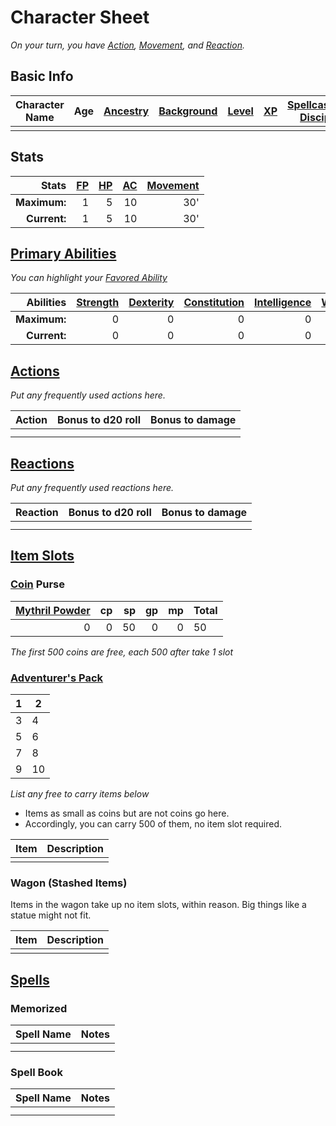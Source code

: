 # Character Sheet
*On your turn, you have [Action](../../Game%20Procedures/Action.md), [Movement](../../Game%20Procedures/Movement.md), and [Reaction](../../Game%20Procedures/Reaction.md).*
## Basic Info

| Character Name | Age | [Ancestry](../../Player%20Characters/Ancenstries/Ancestry.md) | [Background](../../Player%20Characters/Backgrounds.md) | [Level](../../Player%20Characters/Derived%20Statistics/Level.md) | [XP](../../Player%20Characters/Derived%20Statistics/Experience%20Points.md) | [Spellcasting Discipline](../../Magic/Spellcasting%20Disciplines/Spellcasting%20Disciplines.md) |
| -------------- | --: | ------------------------------------------------------------: | -----------------------------------------------------: | ---------------------------------------------------------------: | --------------------------------------------------------------------------: | ----------------------------------------------------------------------------------------------: |
|                |     |                                                               |                                                        |                                                                  |                                                                             |                                                                                                 |
## Stats

|        Stats | [FP](../../Player%20Characters/Derived%20Statistics/Fatigue%20Points.md) | [HP](../../Player%20Characters/Derived%20Statistics/Health%20Points.md) | [AC](../../Player%20Characters/Derived%20Statistics/Armor%20Class.md) | [Movement](../../Game%20Procedures/Movement.md) |
| -----------: | -----------------------------------------------------------------------: | ----------------------------------------------------------------------: | --------------------------------------------------------------------: | ----------------------------------------------: |
| **Maximum:** |                                                                        1 |                                                                       5 |                                                                    10 |                                             30' |
| **Current:** |                                                                        1 |                                                                       5 |                                                                    10 |                                             30' |
## [Primary Abilities](../../Player%20Characters/Chosen%20Statistics/Ability%20Scores.md)
*You can highlight your [Favored Ability](../../Player%20Characters/Favored%20Ability.md)*

|    Abilities | [Strength](../../Player%20Characters/Chosen%20Statistics/Strength.md) | [Dexterity](../../Player%20Characters/Chosen%20Statistics/Dexterity.md) | [Constitution](../../Player%20Characters/Chosen%20Statistics/Constitution.md) | [Intelligence](../../Player%20Characters/Chosen%20Statistics/Intelligence.md) | [Wisdom](../../Player%20Characters/Chosen%20Statistics/Wisdom.md)<br> | [Charisma](../../Player%20Characters/Chosen%20Statistics/Charisma.md)<br> |
| -----------: | --------------------------------------------------------------------: | ----------------------------------------------------------------------: | ----------------------------------------------------------------------------: | ----------------------------------------------------------------------------: | --------------------------------------------------------------------: | ------------------------------------------------------------------------: |
| **Maximum:** |                                                                     0 |                                                                       0 |                                                                             0 |                                                                             0 |                                                                     0 |                                                                         0 |
| **Current:** |                                                                     0 |                                                                       0 |                                                                             0 |                                                                             0 |                                                                     0 |                                                                         0 |
## [Actions](../../Game%20Procedures/Action.md)
*Put any frequently used actions here.*

| Action | Bonus to d20 roll | Bonus to damage |
| ------ | ----------------- | --------------- |
|        |                   |                 |
|        |                   |                 |
## [Reactions](../../Game%20Procedures/Reaction.md)
*Put any frequently used reactions here.*

| Reaction | Bonus to d20 roll | Bonus to damage |
| -------- | ----------------- | --------------- |
|          |                   |                 |
|          |                   |                 |
## [Item Slots](../../Player%20Characters/Derived%20Statistics/Item%20Slots.md)
### [Coin](../../Economy/Coins.md) Purse

| [Mythril Powder](../../Magic/Mythril.md) |  cp |  sp |  gp |  mp | Total |
| ---------------------------------------: | --: | --: | --: | --: | ----- |
|                                        0 |   0 |  50 |   0 |   0 | 50    |
<!-- TBLFM: @>$6=sum($1..$-1) -->
*The first 500 coins are free, each 500 after take 1 slot*
### [Adventurer's Pack](../../Items/Individual%20Item%20Cards/Gear/100%20Coins/Adventurer's%20Pack.md)

| 1   | 2   |
| --- | --- |
| 3   | 4   |
| 5   | 6   |
| 7   | 8   |
| 9   | 10  |
*List any free to carry items below*
- Items as small as coins but are not coins go here.
- Accordingly, you can carry 500 of them, no item slot required.

| Item | Description |
| ---- | ----------- |
|      |             |
### Wagon (Stashed Items)
Items in the wagon take up no item slots, within reason. Big things like a statue might not fit.

| Item | Description |
| ---- | ----------- |
|      |             |
## [Spells](../../Magic/Spells.md)
### Memorized

| Spell Name | Notes |
| ---------- | ----- |
|            |       |
|            |       |
### Spell Book
| Spell Name | Notes |
| ---------- | ----- |
|            |       |
|            |       |
